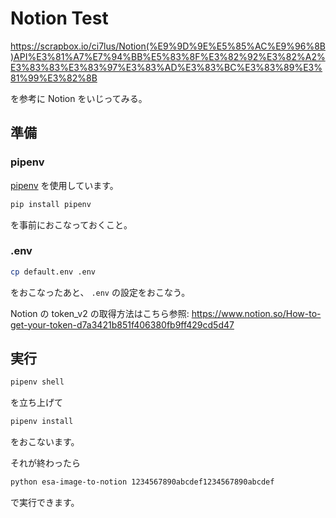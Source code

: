 # Notion Test

https://scrapbox.io/ci7lus/Notion(%E9%9D%9E%E5%85%AC%E9%96%8B)API%E3%81%A7%E7%94%BB%E5%83%8F%E3%82%92%E3%82%A2%E3%83%83%E3%83%97%E3%83%AD%E3%83%BC%E3%83%89%E3%81%99%E3%82%8B

を参考に Notion をいじってみる。


## 準備

### pipenv

[pipenv](https://pipenv-ja.readthedocs.io/ja/translate-ja/) を使用しています。

```sh
pip install pipenv
```

を事前におこなっておくこと。

### .env

```sh
cp default.env .env
```

をおこなったあと、 `.env` の設定をおこなう。

Notion の token_v2 の取得方法はこちら参照: https://www.notion.so/How-to-get-your-token-d7a3421b851f406380fb9ff429cd5d47


## 実行

```sh
pipenv shell
```

を立ち上げて

```sh
pipenv install
```

をおこないます。

それが終わったら

```sh
python esa-image-to-notion 1234567890abcdef1234567890abcdef
```

で実行できます。
